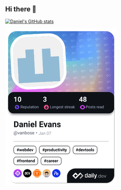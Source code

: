 ## Hi there 👋

[![Daniel's GitHub stats](https://github-readme-stats.vercel.app/api?username=danielevans254)](https://github.com/danielevans254/github-readme-stats)

<a href="https://app.daily.dev/vanbose"><img src="./devcard.png" width="356" alt="Daniel Evans' Dev Card"/></a>

